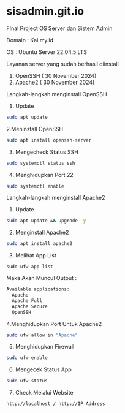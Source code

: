 # sisadmin.git.io
FInal Project OS Server dan Sistem Admin 

Domain : Kai.my.id

OS : Ubuntu Server 22.04.5 LTS


Layanan server yang sudah berhasil diinstall
1. OpenSSH ( 30 November 2024)
2. Apache2 ( 30 November 2024)

Langkah-langkah menginstall OpenSSH
1. Update
```bash
sudo apt update
```
2.Meninstall OpenSSH
```bash
sudo apt install openssh-server
```
3. Mengecheck Status SSH
```bash
sudo systemctl status ssh
```
4. Menghidupkan Port 22
```bash
sudo systemctl enable
```


Langkah-langkah menginstall Apache2
1. Update
```bash
sudo apt update && upgrade -y
```
2. Menginstall Apache2
```bash
sudo apt install apache2
```
3. Melihat App List
```
sudo ufw app list
```
Maka Akan Muncul Output :
```bash
Available applications:
  Apache
  Apache Full
  Apache Secure
  OpenSSH
```
4.Menghidupkan Port Untuk Apache2
```bash
sudo ufw allow in "Apache"
```
5. Menghidupkan Firewall
```bash
sudo ufw enable
```
6. Mengecek Status App
```bash
sudo ufw status
```
7. Check Melalui Website
```bash
http://localhost / http://IP Address
```
